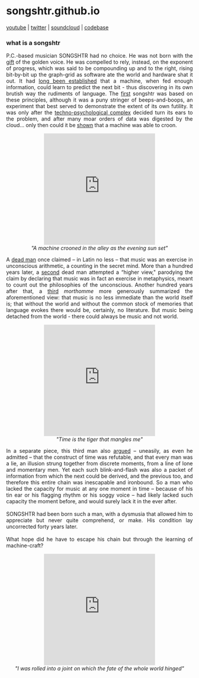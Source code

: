 # songshtr.github.io
<a href= "https://www.youtube.com/channel/UCVRpMo19NwYKloFhnw6QzMg" target="_blank">youtube</a> |
<a href= "https://twitter.com/songshtr" target="_blank">twitter</a> |
<a href= "https://soundcloud.com/songshtr" target="_blank">soundcloud</a> |
<a href="https://github.com/songeater" target="_blank">codebase</a>

### what is a songshtr

<p style="text-align: justify">P.C.-based musician SONGSHTR had no choice.  He was not born with the <a href= "https://www.lyricsfreak.com/l/leonard+cohen/tower+of+song_20082815.html" target="_blank">gift</a> of the golden voice.  He was compelled to rely, instead, on the exponent of progress, which was said to be compounding up and to the right, rising bit-by-bit up the graph-grid as software ate the world and hardware shat it out.  It had <a href="https://karpathy.github.io/2015/05/21/rnn-effectiveness/" target="_blank">long been established</a> that a machine, when fed enough information, could learn to predict the next bit - thus discovering in its own brutish way the rudiments of language.  The <a href="https://github.com/songeater/SONGSHTR" target="_blank">first</a> songshtr was based on these principles, although it was a puny stringer of beeps-and-boops, an experiment that best served to demonstrate the extent of its own futility.  It was only after the <a href="https://openai.com/" target="_blank">techno-psychological complex</a> decided turn its ears to the problem, and after many moar orders of data was digested by the cloud… only then could it be <a href="https://arxiv.org/abs/2005.00341" target="_blank">shown</a> that a machine was able to croon.</p>

<p align="center"><iframe width="300" height="300" src="https://www.youtube.com/embed/ppjlIVoEezw?cc_load_policy=1&modestbranding=1&rel=0" title="YouTube video player" frameborder="0" allow="accelerometer; autoplay; clipboard-write; encrypted-media; gyroscope; picture-in-picture" allowfullscreen></iframe>
<br><i>"A machine crooned in the alley as the evening sun set"</i></p>

<p style="text-align: justify">A <a href="https://mathshistory.st-andrews.ac.uk/Biographies/Leibniz/quotations/" target="_blank">dead man</a> once claimed – in Latin no less – that music was an exercise in unconscious arithmetic, a counting in the secret mind.  More than a hundred years later, a <a href="https://www.gutenberg.org/files/38427/38427-pdf.pdf" target="_blank">second</a> dead man attempted a “higher view," parodying the claim by declaring that music was in fact an exercise in metaphysics, meant to count out the philosophies of the unconscious.  Another hundred years after that, a <a href="https://s3.amazonaws.com/arena-attachments/911407/e11bf56a7763d0a3f72d457ea00e779b.pdf#394" target="_blank">third</a> <i>morthomme</i> more generously summarized the aforementioned view: that music is no less immediate than the world itself is; that without the world and without the common stock of memories that language evokes there would be, certainly, no literature.  But music being detached from the world - there could always be music and not world.
  
<p align="center"><iframe width="300" height="300" src="https://www.youtube.com/embed/AeldeY0RaNA?cc_load_policy=1&modestbranding=1&rel=0" title="YouTube video player" frameborder="0" allow="accelerometer; autoplay; clipboard-write; encrypted-media; gyroscope; picture-in-picture" allowfullscreen></iframe>
<br><i>"Time is the tiger that mangles me"</i></p>

<p style="text-align: justify">In a separate piece, this third man also <a href= "https://www.gwern.net/docs/borges/1947-borges-anewrefutationoftime.pdf" target="_blank">argued</a> – uneasily, as even he admitted – that the construct of time was refutable, and that every man was a lie, an illusion strung together from discrete moments, from a line of lone and momentary men. Yet each such blink-and-flash was also a packet of information from which the next could be derived, and the previous too, and therefore this entire chain was inescapable and ironbound. So a man who lacked the capacity for music at any one moment in time – because of his tin ear or his flagging rhythm or his soggy voice – had likely lacked such capacity the moment before, and would surely lack it in the ever after. 
<br><br>
SONGSHTR had been born such a man, with a dysmusia that allowed him to appreciate but never quite comprehend, or make.  His condition lay uncorrected forty years later.  
<br><br>
What hope did he have to escape his chain but through the learning of machine-craft?</p>

<p align="center"><iframe width="300" height="300" src="https://www.youtube.com/embed/_lcCJzfXl50?cc_load_policy=1&modestbranding=1&rel=0" title="YouTube video player" frameborder="0" allow="accelerometer; autoplay; clipboard-write; encrypted-media; gyroscope; picture-in-picture" allowfullscreen></iframe>
<br><i>"I was rolled into a joint on which the fate of the whole world hinged"</i></p>
